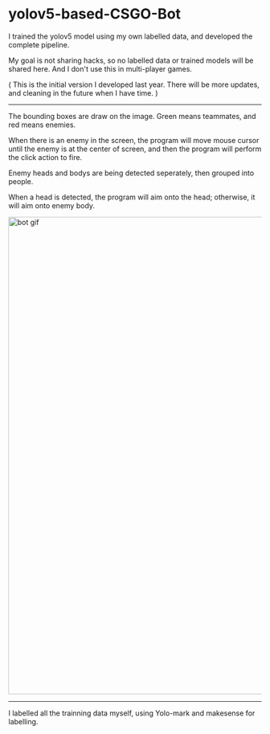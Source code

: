 # yolov5-based-CSGO-Bot
I trained the yolov5 model using my own labelled data, and developed the complete pipeline.  

My goal is not sharing hacks, so no labelled data or trained models will be shared here. And I don't use this in multi-player games. 

( This is the initial version I developed last year. There will be more updates, and cleaning in the future when I have time. ) 

---
The bounding boxes are draw on the image. Green means teammates, and red means enemies. 

When there is an enemy in the screen, the program will move mouse cursor until the enemy is at the center of screen, and then the program will perform the click action to fire. 

Enemy heads and bodys are being detected seperately, then grouped into people.

When a head is detected, the program will aim onto the head; otherwise, it will aim onto enemy body.

<a id="bot" href="https://github.com/hanmmmmm/yolov5-based-CSGO-Bot/blob/main/gifs/csgo_bot_2.gif">
    <img src="https://github.com/hanmmmmm/yolov5-based-CSGO-Bot/blob/main/gifs/csgo_bot_2.gif" alt="bot gif" title="bot" width="950"/>
</a>



--- 
I labelled all the trainning data myself, using Yolo-mark and makesense for labelling. 










